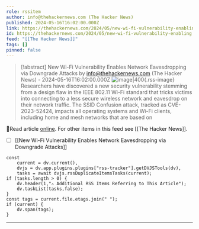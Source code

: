 ```yaml
---
role: rssitem
author: info@thehackernews.com (The Hacker News)
published: 2024-05-16T16:02:00.000Z
link: https://thehackernews.com/2024/05/new-wi-fi-vulnerability-enabling.html
id: https://thehackernews.com/2024/05/new-wi-fi-vulnerability-enabling.html
feed: "[[The Hacker News]]"
tags: []
pinned: false
---
```


> [!abstract] New Wi-Fi Vulnerability Enables Network Eavesdropping via Downgrade Attacks by info@thehackernews.com (The Hacker News) - 2024-05-16T16:02:00.000Z
> ![image|400](https://blogger.googleusercontent.com/img/b/R29vZ2xl/AVvXsEj6d7Gzb_h-iUyW-ZV9K-72UmwGBH5s6LAObmfDc7t5yM8sjbhw5BiJ1tl6YYaIyz7rDm3A0V6yivf7rF9438dH0cguzgTV821Tn0TbVubAm7qfWQZjXHfyVF2sbH-72wMa6elHZq8sGiW6VomBjgRLgcAersRKeraJa16BdWZkU04X5WSAfRLEsFfjoAKT/s1600/wifi.png){.rss-image}
> Researchers have discovered a new security vulnerability stemming from a design flaw in the IEEE 802.11 Wi-Fi standard that tricks victims into connecting to a less secure wireless network and eavesdrop on their network traffic. The SSID Confusion attack, tracked as CVE-2023-52424, impacts all operating systems and Wi-Fi clients, including home and mesh networks that are based on

🔗Read article [online](https://thehackernews.com/2024/05/new-wi-fi-vulnerability-enabling.html). For other items in this feed see [[The Hacker News]].

- [ ] [[New Wi-Fi Vulnerability Enables Network Eavesdropping via Downgrade Attacks]]

~~~dataviewjs
const
    current = dv.current(),
	dvjs = dv.app.plugins.plugins["rss-tracker"].getDVJSTools(dv),
	tasks = await dvjs.rssDuplicateItemsTasks(current);
if (tasks.length > 0) {
	dv.header(1,"⚠ Additional RSS Items Referring to This Article");
    dv.taskList(tasks,false);
}
const tags = current.file.etags.join(" ");
if (current) {
	dv.span(tags);
}
~~~

- - -
